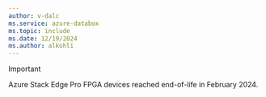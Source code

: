 ```yaml
---
author: v-dalc
ms.service: azure-databox
ms.topic: include
ms.date: 12/19/2024
ms.author: alkohli
---
```


> [!IMPORTANT]
> Azure Stack Edge Pro FPGA devices reached end-of-life in February 2024.
